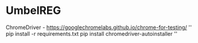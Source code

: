 # UmbelREG

ChromeDriver - https://googlechromelabs.github.io/chrome-for-testing/
''
pip install -r requirements.txt
pip install chromedriver-autoinstaller
''
